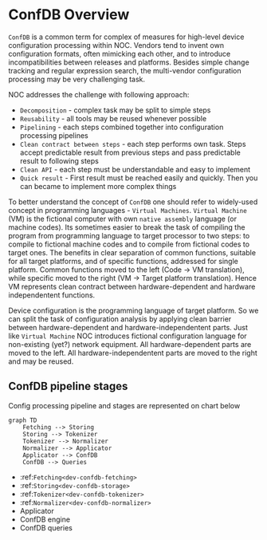 # ConfDB Overview

`ConfDB` is a common term for complex of measures for high-level device configuration
processing within NOC. Vendors tend to invent own configuration
formats, often mimicking each other, and to introduce incompatibilities
between releases and platforms. Besides simple change tracking and
regular expression search, the multi-vendor configuration processing
may be very challenging task.

NOC addresses the challenge with following approach:

* `Decomposition` - complex task may be split to simple steps
* `Reusability` - all tools may be reused whenever possible
* `Pipelining` - each steps combined together into configuration processing pipelines
* `Clean contract between steps` - each step performs own task. Steps accept
  predictable result from previous steps and pass predictable result to following steps
* `Clean API` - each step must be understandable and easy to implement
* `Quick result` - First result must be reached easily and quickly. Then you can became to
  implement more complex things

To better understand the concept of `ConfDB` one should refer
to widely-used concept in programming languages - `Virtual Machines`.
`Virtual Machine` (VM) is the fictional computer with own `native assembly`
language (or machine codes). Its sometimes easier to break the
task of compiling the program from programming language to target
processor to two steps: to compile to fictional machine codes and
to compile from fictional codes to target ones. The benefits in clear
separation of common functions, suitable for all target platforms,
and of specific functions, addressed for single platform. Common functions
moved to the left (Code -> VM translation), while specific moved to
the right (VM -> Target platform translation). Hence VM represents
clean contract between hardware-dependent and hardware independentent functions.

Device configuration is the programming language of target platform.
So we can split the task of configuration analysis by applying
clean barrier between hardware-dependent and hardware-independentent parts.
Just like `Virtual Machine` NOC introduces fictional configuration
language for non-existing (yet?) network equipment. All hardware-dependent
parts are moved to the left. All hardware-independentent parts are moved
to the right and may be reused.

## ConfDB pipeline stages
Config processing pipeline and stages are represented on chart below

```mermaid
graph TD
    Fetching --> Storing
    Storing --> Tokenizer
    Tokenizer --> Normalizer
    Normalizer --> Applicator
    Applicator --> ConfDB
    ConfDB --> Queries

```


* :ref:`Fetching<dev-confdb-fetching>`
* :ref:`Storing<dev-confdb-storage>`
* :ref:`Tokenizer<dev-confdb-tokenizer>`
* :ref:`Normalizer<dev-confdb-normalizer>`
* Applicator
* ConfDB engine
* ConfDB queries